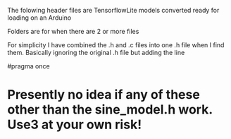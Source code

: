 The folowing header files are TensorflowLite models converted ready for loading on an Arduino

Folders are for when there are 2 or more files


For simplicity I have combined the .h and .c files into one .h file when I find them. Basically ignoring the original  .h file but adding the line


#pragma once



# Presently no idea if any of these other than the sine_model.h work. Use3 at your own risk!




